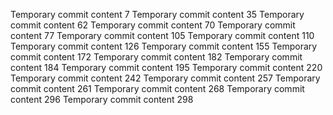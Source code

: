 Temporary commit content 7
Temporary commit content 35
Temporary commit content 62
Temporary commit content 70
Temporary commit content 77
Temporary commit content 105
Temporary commit content 110
Temporary commit content 126
Temporary commit content 155
Temporary commit content 172
Temporary commit content 182
Temporary commit content 184
Temporary commit content 195
Temporary commit content 220
Temporary commit content 242
Temporary commit content 257
Temporary commit content 261
Temporary commit content 268
Temporary commit content 296
Temporary commit content 298
